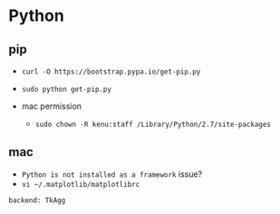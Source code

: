 # Python

## pip
* `curl -O https://bootstrap.pypa.io/get-pip.py`
* `sudo python get-pip.py`

* mac permission
  * `sudo chown -R kenu:staff /Library/Python/2.7/site-packages`


## mac
* `Python is not installed as a framework` issue?
* `vi ~/.matplotlib/matplotlibrc`
```
backend: TkAgg
```
